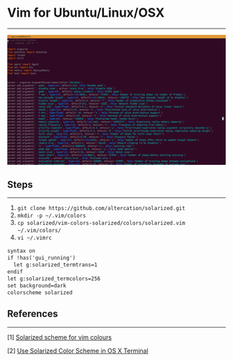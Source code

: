 # Vim for Ubuntu/Linux/OSX
------------------------------

<p align="center">
  <img src="vim_screenshot.png" width="600" title="Screenshot of Vim on Solarized Scheme">
</p>

## Steps
---------
1. `git clone https://github.com/altercation/solarized.git`
2. `mkdir -p ~/.vim/colors`
3. `cp solarized/vim-colors-solarized/colors/solarized.vim ~/.vim/colors/`
4. `vi ~/.vimrc`
```shell
syntax on 
if !has('gui_running') 
  let g:solarized_termtrans=1 
endif 
let g:solarized_termcolors=256 
set background=dark 
colorscheme solarized
```
    
## References
-------------

[1] [Solarized scheme for vim colours](https://github.com/altercation/vim-colors-solarized)

[2] [Use Solarized Color Scheme in OS X Terminal](https://xuri.me/2013/11/09/use-solarized-color-scheme-in-os-x-terminal.html)
  
  

